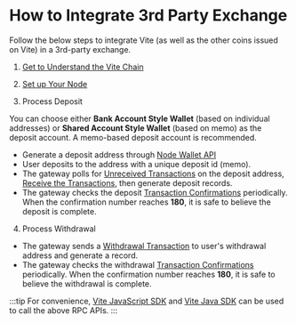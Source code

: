 # How to Integrate 3rd Party Exchange

Follow the below steps to integrate Vite (as well as the other coins issued on Vite) in a 3rd-party exchange.

1. [Get to Understand the Vite Chain](../../introduction/README.md)

2. [Set up Your Node](../node/install.md)

3. Process Deposit

You can choose either **Bank Account Style Wallet** (based on individual addresses) or **Shared Account Style Wallet** (based on memo) as the deposit account. A memo-based deposit account is recommended. 

* Generate a deposit address through [Node Wallet API](../../api/rpc/wallet_v2.md#wallet_createentropyfile)
* User deposits to the address with a unique deposit id (memo).
* The gateway polls for [Unreceived Transactions](../../api/rpc/ledger_v2.md#ledger_getunreceivedblocksbyaddress) on the deposit address, [Receive the Transactions](../../api/rpc/ledger_v2.html#ledger_sendrawtransaction), then generate deposit records.
* The gateway checks the deposit [Transaction Confirmations](../../api/rpc/ledger_v2.md#ledger_getaccountblockbyhash) periodically. When the confirmation number reaches **180**, it is safe to believe the deposit is complete.

4. Process Withdrawal

* The gateway sends a [Withdrawal Transaction](../../api/rpc/ledger_v2.md#ledger_sendrawtransaction) to user's withdrawal address and generate a record.
* The gateway checks the withdrawal [Transaction Confirmations](../../api/rpc/ledger_v2.md#ledger_getaccountblockbyhash) periodically. When the confirmation number reaches **180**, it is safe to believe the withdrawal is complete.

:::tip
For convenience, [Vite JavaScript SDK](https://vite.wiki/api/vitejs/) and [Vite Java SDK](https://vite.wiki/api/javasdk/) can be used to call the above RPC APIs.
:::
